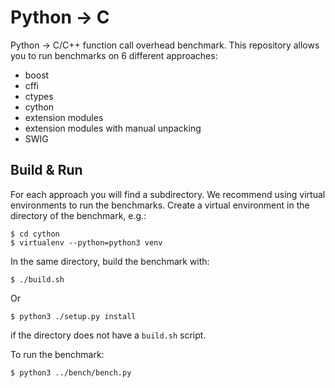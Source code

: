 # Python -> C
Python -> C/C++ function call overhead benchmark. This repository allows you to run benchmarks on 6 different approaches:

* boost
* cffi
* ctypes
* cython
* extension modules
* extension modules with manual unpacking
* SWIG

## Build & Run

For each approach you will find a subdirectory.
We recommend using virtual environments to run the benchmarks. Create a virtual environment in the directory
of the benchmark, e.g.:
```
$ cd cython
$ virtualenv --python=python3 venv
```
In the same directory, build the benchmark with:
```
$ ./build.sh
```
Or
```
$ python3 ./setup.py install
```
if the directory does not have a `build.sh` script.

To run the benchmark:
```
$ python3 ../bench/bench.py
```
